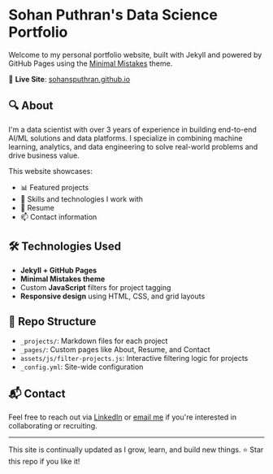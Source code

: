 # Sohan Puthran's Data Science Portfolio

Welcome to my personal portfolio website, built with Jekyll and powered by GitHub Pages using the [Minimal Mistakes](https://mmistakes.github.io/minimal-mistakes/) theme.

🚀 **Live Site**: [sohansputhran.github.io](https://sohansputhran.github.io)

## 🔍 About

I'm a data scientist with over 3 years of experience in building end-to-end AI/ML solutions and data platforms. I specialize in combining machine learning, analytics, and data engineering to solve real-world problems and drive business value.

This website showcases:
- 📊 Featured projects
- 🧠 Skills and technologies I work with
- 📄 Resume
- 📫 Contact information

## 🛠️ Technologies Used

- **Jekyll + GitHub Pages**
- **Minimal Mistakes theme**
- Custom **JavaScript** filters for project tagging
- **Responsive design** using HTML, CSS, and grid layouts

## 📁 Repo Structure

- `_projects/`: Markdown files for each project
- `_pages/`: Custom pages like About, Resume, and Contact
- `assets/js/filter-projects.js`: Interactive filtering logic for projects
- `_config.yml`: Site-wide configuration

## 📬 Contact

Feel free to reach out via [LinkedIn](https://www.linkedin.com/in/sohanputhran/) or [email me](mailto:sohanputhran@gmail.com) if you're interested in collaborating or recruiting.

---

This site is continually updated as I grow, learn, and build new things. ⭐ Star this repo if you like it!
